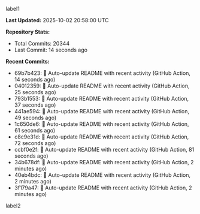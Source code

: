 
label1 
<!-- ACTIVITY_START -->
**Last Updated:** 2025-10-02 20:58:00 UTC

**Repository Stats:**
- Total Commits: 20344
- Last Commit: 14 seconds ago

**Recent Commits:**
- 69b7b423: 🤖 Auto-update README with recent activity (GitHub Action, 14 seconds ago)
- 04012359: 🤖 Auto-update README with recent activity (GitHub Action, 25 seconds ago)
- 793b1553: 🤖 Auto-update README with recent activity (GitHub Action, 37 seconds ago)
- 441ae594: 🤖 Auto-update README with recent activity (GitHub Action, 49 seconds ago)
- 1c650de6: 🤖 Auto-update README with recent activity (GitHub Action, 61 seconds ago)
- c8c9e31d: 🤖 Auto-update README with recent activity (GitHub Action, 72 seconds ago)
- ccbf0e2f: 🤖 Auto-update README with recent activity (GitHub Action, 81 seconds ago)
- 34b678df: 🤖 Auto-update README with recent activity (GitHub Action, 2 minutes ago)
- 40eb4bdc: 🤖 Auto-update README with recent activity (GitHub Action, 2 minutes ago)
- 3f179a47: 🤖 Auto-update README with recent activity (GitHub Action, 2 minutes ago)
<!-- ACTIVITY_END -->

label2
